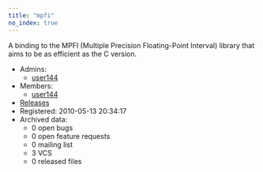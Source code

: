 ```yaml
---
title: "mpfi"
no_index: true
---
```


A binding to the MPFI (Multiple Precision Floating-Point Interval) library that aims to be as efficient as the C version.


* Admins:
  * [user144](/users/user144)
* Members:
  * [user144](/users/user144)
* [Releases](https://download.ocamlcore.org/mpfi)
* Registered: 2010-05-13 20:34:17
* Archived data:
  * 0 open bugs
  * 0 open feature requests
  * 0 mailing list
  * 3 VCS
  * 0 released files
